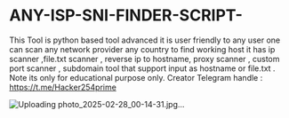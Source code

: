 # ANY-ISP-SNI-FINDER-SCRIPT-
This Tool is python based tool advanced it is user friendly to any user one can scan any network provider any country to find working host it has ip scanner ,file.txt scanner , reverse ip to hostname, proxy scanner , custom port scanner , subdomain tool that support input as hostname or file.txt . Note its only for educational purpose only.
Creator Telegram handle : https://t.me/Hacker254prime

![Uploading photo_2025-02-28_00-14-31.jpg…]()
